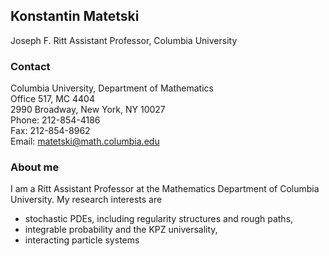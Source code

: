 ## Konstantin Matetski

Joseph F. Ritt Assistant Professor, Columbia University

### Contact

Columbia University, Department of Mathematics <br/>
Office 517, MC 4404 <br/>
2990 Broadway, New York, NY 10027 <br/>
Phone: 212-854-4186 <br/>
Fax: 212-854-8962 <br/>
Email: <matetski@math.columbia.edu>

### About me

I am a Ritt Assistant Professor at the Mathematics Department of Columbia University. My research interests are

- stochastic PDEs, including regularity structures and rough paths,
- integrable probability and the KPZ universality,
- interacting particle systems

